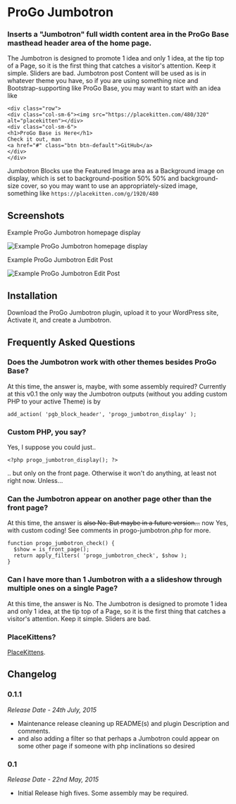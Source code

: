 # ProGo Jumbotron
### Inserts a "Jumbotron" full width content area in the ProGo Base masthead header area of the home page.

The Jumbotron is designed to promote 1 idea and only 1 idea, at the tip top of a Page, so it is the first thing that catches a visitor's attention. Keep it simple. Sliders are bad.
Jumbotron post Content will be used as is in whatever theme you have, so if you are using something nice and Bootstrap-supporting like ProGo Base, you may want to start with an idea like

```
<div class="row">
<div class="col-sm-6"><img src="https://placekitten.com/480/320" alt="placekitten"></div>
<div class="col-sm-6">
<h1>ProGo Base is Here</h1>
Check it out, man
<a href="#" class="btn btn-default">GitHub</a>
</div>
</div>
```

Jumbotron Blocks use the Featured Image area as a Background image on display, which is set to background-position 50% 50% and background-size cover, so you may want to use an appropriately-sized image, something like `https://placekitten.com/g/1920/480`

## Screenshots

Example ProGo Jumbotron homepage display

![Example ProGo Jumbotron homepage display](https://raw.github.com/progothemes/progo-jumbotron/master/screenshot-1.jpg)

Example ProGo Jumbotron Edit Post

![Example ProGo Jumbotron Edit Post](https://raw.github.com/progothemes/progo-jumbotron/master/screenshot-2.jpg)

## Installation

Download the ProGo Jumbotron plugin, upload it to your WordPress site, Activate it, and create a Jumbotron.

## Frequently Asked Questions

### Does the Jumbotron work with other themes besides ProGo Base?

At this time, the answer is, maybe, with some assembly required? Currently at this v0.1 the only way the Jumbotron outputs (without you adding custom PHP to your active Theme) is by

`add_action( 'pgb_block_header', 'progo_jumbotron_display' );`

### Custom PHP, you say?

Yes, I suppose you could just..

`<?php progo_jumbotron_display(); ?>`

.. but only on the front page. Otherwise it won't do anything, at least not right now. Unless...

### Can the Jumbotron appear on another page other than the front page?

At this time, the answer is ~~also No. But maybe in a future version...~~ now Yes, with custom coding! See comments in progo-jumbotron.php for more.

    function progo_jumbotron_check() {
      $show = is_front_page();
      return apply_filters( 'progo_jumbotron_check', $show );
    }

### Can I have more than 1 Jumbotron with a a slideshow through multiple ones on a single Page?

At this time, the answer is No. The Jumbotron is designed to promote 1 idea and only 1 idea, at the tip top of a Page, so it is the first thing that catches a visitor's attention. Keep it simple. Sliders are bad.

### PlaceKittens?

[PlaceKittens](http://placekitten.com/).

## Changelog

### 0.1.1
*Release Date  - 24th July, 2015*

* Maintenance release cleaning up README(s) and plugin Description and comments.
* and also adding a filter so that perhaps a Jumbotron could appear on some other page if someone with php inclinations so desired

### 0.1
*Release Date  - 22nd May, 2015*

* Initial Release high fives. Some assembly may be required.
